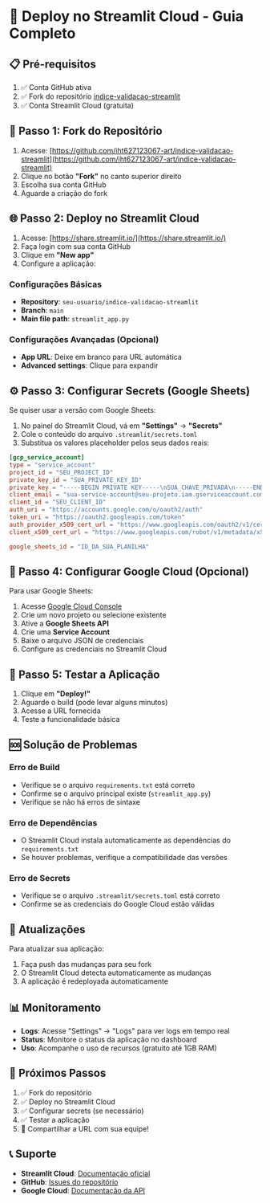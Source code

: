 # 🚀 Deploy no Streamlit Cloud - Guia Completo

## 📋 Pré-requisitos

1. ✅ Conta GitHub ativa
2. ✅ Fork do repositório [indice-validacao-streamlit](https://github.com/iht627123067-art/indice-validacao-streamlit)
3. ✅ Conta Streamlit Cloud (gratuita)

## 🔄 Passo 1: Fork do Repositório

1. Acesse: [https://github.com/iht627123067-art/indice-validacao-streamlit](https://github.com/iht627123067-art/indice-validacao-streamlit)
2. Clique no botão **"Fork"** no canto superior direito
3. Escolha sua conta GitHub
4. Aguarde a criação do fork

## 🌐 Passo 2: Deploy no Streamlit Cloud

1. Acesse: [https://share.streamlit.io/](https://share.streamlit.io/)
2. Faça login com sua conta GitHub
3. Clique em **"New app"**
4. Configure a aplicação:

### Configurações Básicas
- **Repository**: `seu-usuario/indice-validacao-streamlit`
- **Branch**: `main`
- **Main file path**: `streamlit_app.py`

### Configurações Avançadas (Opcional)
- **App URL**: Deixe em branco para URL automática
- **Advanced settings**: Clique para expandir

## ⚙️ Passo 3: Configurar Secrets (Google Sheets)

Se quiser usar a versão com Google Sheets:

1. No painel do Streamlit Cloud, vá em **"Settings"** → **"Secrets"**
2. Cole o conteúdo do arquivo `.streamlit/secrets.toml`
3. Substitua os valores placeholder pelos seus dados reais:

```toml
[gcp_service_account]
type = "service_account"
project_id = "SEU_PROJECT_ID"
private_key_id = "SUA_PRIVATE_KEY_ID"
private_key = "-----BEGIN PRIVATE KEY-----\nSUA_CHAVE_PRIVADA\n-----END PRIVATE KEY-----\n"
client_email = "sua-service-account@seu-projeto.iam.gserviceaccount.com"
client_id = "SEU_CLIENT_ID"
auth_uri = "https://accounts.google.com/o/oauth2/auth"
token_uri = "https://oauth2.googleapis.com/token"
auth_provider_x509_cert_url = "https://www.googleapis.com/oauth2/v1/certs"
client_x509_cert_url = "https://www.googleapis.com/robot/v1/metadata/x509/sua-service-account%40seu-projeto.iam.gserviceaccount.com"

google_sheets_id = "ID_DA_SUA_PLANILHA"
```

## 🔧 Passo 4: Configurar Google Cloud (Opcional)

Para usar Google Sheets:

1. Acesse [Google Cloud Console](https://console.cloud.google.com/)
2. Crie um novo projeto ou selecione existente
3. Ative a **Google Sheets API**
4. Crie uma **Service Account**
5. Baixe o arquivo JSON de credenciais
6. Configure as credenciais no Streamlit Cloud

## 📱 Passo 5: Testar a Aplicação

1. Clique em **"Deploy!"**
2. Aguarde o build (pode levar alguns minutos)
3. Acesse a URL fornecida
4. Teste a funcionalidade básica

## 🆘 Solução de Problemas

### Erro de Build
- Verifique se o arquivo `requirements.txt` está correto
- Confirme se o arquivo principal existe (`streamlit_app.py`)
- Verifique se não há erros de sintaxe

### Erro de Dependências
- O Streamlit Cloud instala automaticamente as dependências do `requirements.txt`
- Se houver problemas, verifique a compatibilidade das versões

### Erro de Secrets
- Verifique se o arquivo `.streamlit/secrets.toml` está correto
- Confirme se as credenciais do Google Cloud estão válidas

## 🔄 Atualizações

Para atualizar sua aplicação:

1. Faça push das mudanças para seu fork
2. O Streamlit Cloud detecta automaticamente as mudanças
3. A aplicação é redeployada automaticamente

## 📊 Monitoramento

- **Logs**: Acesse "Settings" → "Logs" para ver logs em tempo real
- **Status**: Monitore o status da aplicação no dashboard
- **Uso**: Acompanhe o uso de recursos (gratuito até 1GB RAM)

## 🎯 Próximos Passos

1. ✅ Fork do repositório
2. ✅ Deploy no Streamlit Cloud
3. ✅ Configurar secrets (se necessário)
4. ✅ Testar a aplicação
5. 🚀 Compartilhar a URL com sua equipe!

## 📞 Suporte

- **Streamlit Cloud**: [Documentação oficial](https://docs.streamlit.io/streamlit-community-cloud)
- **GitHub**: [Issues do repositório](https://github.com/iht627123067-art/indice-validacao-streamlit/issues)
- **Google Cloud**: [Documentação da API](https://developers.google.com/sheets/api)
